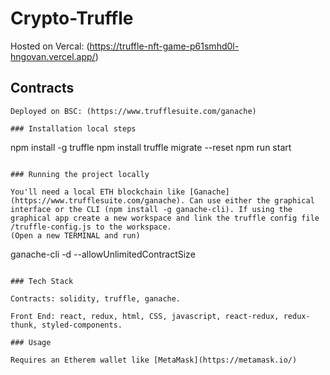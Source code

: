 # Crypto-Truffle

Hosted on Vercal: (https://truffle-nft-game-p61smhd0l-hngovan.vercel.app/)

## Contracts
```
Deployed on BSC: (https://www.trufflesuite.com/ganache)

### Installation local steps

```
npm install -g truffle
npm install
truffle migrate --reset
npm run start
```

### Running the project locally

You'll need a local ETH blockchain like [Ganache](https://www.trufflesuite.com/ganache). Can use either the graphical interface or the CLI (npm install -g ganache-cli). If using the graphical app create a new workspace and link the truffle config file /truffle-config.js to the workspace.
(Open a new TERMINAL and run)

```
ganache-cli -d --allowUnlimitedContractSize
```

### Tech Stack

Contracts: solidity, truffle, ganache.

Front End: react, redux, html, CSS, javascript, react-redux, redux-thunk, styled-components.

### Usage 

Requires an Etherem wallet like [MetaMask](https://metamask.io/)

